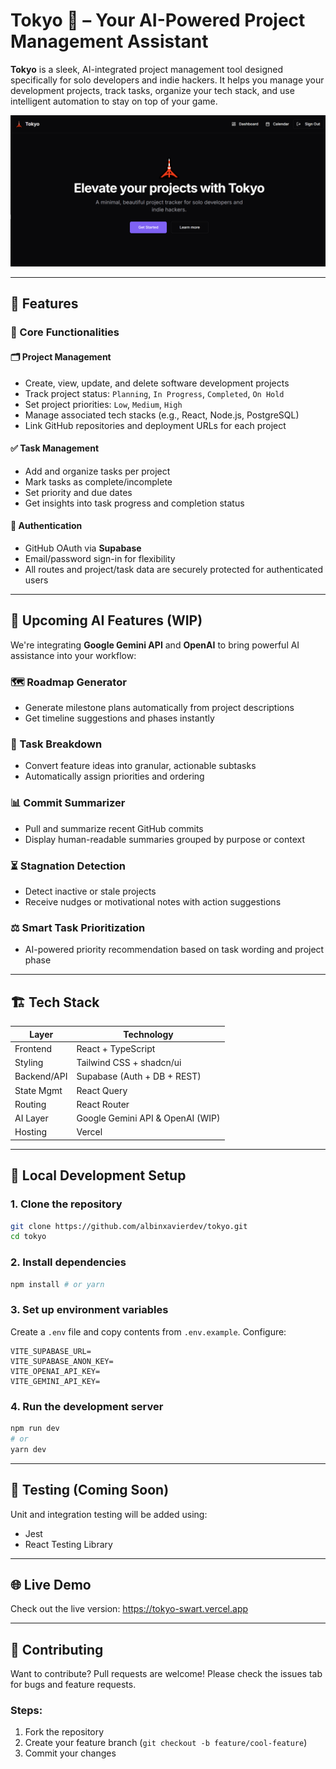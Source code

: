 
# Tokyo 🗼 – Your AI-Powered Project Management Assistant

**Tokyo** is a sleek, AI-integrated project management tool designed specifically for solo developers and indie hackers. It helps you manage your development projects, track tasks, organize your tech stack, and use intelligent automation to stay on top of your game.

![Banner](./public/tokyohero.png) <!-- Optional: Add a visual banner or screenshot -->

---

## 🚀 Features

### 🔧 Core Functionalities

#### 🗂️ Project Management
- Create, view, update, and delete software development projects
- Track project status: `Planning`, `In Progress`, `Completed`, `On Hold`
- Set project priorities: `Low`, `Medium`, `High`
- Manage associated tech stacks (e.g., React, Node.js, PostgreSQL)
- Link GitHub repositories and deployment URLs for each project

#### ✅ Task Management
- Add and organize tasks per project
- Mark tasks as complete/incomplete
- Set priority and due dates
- Get insights into task progress and completion status

#### 🔐 Authentication
- GitHub OAuth via **Supabase**
- Email/password sign-in for flexibility
- All routes and project/task data are securely protected for authenticated users

---

## 🧠 Upcoming AI Features (WIP)

We're integrating **Google Gemini API** and **OpenAI** to bring powerful AI assistance into your workflow:

### 🗺️ Roadmap Generator
- Generate milestone plans automatically from project descriptions
- Get timeline suggestions and phases instantly

### 📌 Task Breakdown
- Convert feature ideas into granular, actionable subtasks
- Automatically assign priorities and ordering

### 📊 Commit Summarizer
- Pull and summarize recent GitHub commits
- Display human-readable summaries grouped by purpose or context

### ⏳ Stagnation Detection
- Detect inactive or stale projects
- Receive nudges or motivational notes with action suggestions

### ⚖️ Smart Task Prioritization
- AI-powered priority recommendation based on task wording and project phase

---

## 🏗️ Tech Stack

| Layer        | Technology                                |
| ------------ | ------------------------------------------ |
| Frontend     | React + TypeScript                        |
| Styling      | Tailwind CSS + shadcn/ui                  |
| Backend/API  | Supabase (Auth + DB + REST)               |
| State Mgmt   | React Query                               |
| Routing      | React Router                              |
| AI Layer     | Google Gemini API & OpenAI (WIP)          |
| Hosting      | Vercel                                     |

---

## 🔧 Local Development Setup

### 1. Clone the repository

```bash
git clone https://github.com/albinxavierdev/tokyo.git
cd tokyo
```

### 2. Install dependencies

```bash
npm install # or yarn
```

### 3. Set up environment variables

Create a `.env` file and copy contents from `.env.example`. Configure:

```env
VITE_SUPABASE_URL=
VITE_SUPABASE_ANON_KEY=
VITE_OPENAI_API_KEY=
VITE_GEMINI_API_KEY=
```

### 4. Run the development server

```bash
npm run dev
# or
yarn dev
```

---

## 🧪 Testing (Coming Soon)

Unit and integration testing will be added using:

- Jest
- React Testing Library

---

## 🌐 Live Demo

Check out the live version: https://tokyo-swart.vercel.app

---

## 🧩 Contributing

Want to contribute? Pull requests are welcome!
Please check the issues tab for bugs and feature requests.

### Steps:
1. Fork the repository
2. Create your feature branch (`git checkout -b feature/cool-feature`)
3. Commit your changes
